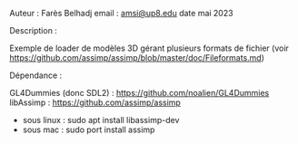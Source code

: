 Auteur : Farès Belhadj
email : amsi@up8.edu
date mai 2023

Description :

Exemple de loader de modèles 3D gérant plusieurs formats de fichier (voir https://github.com/assimp/assimp/blob/master/doc/Fileformats.md)

Dépendance :

GL4Dummies (donc SDL2) : https://github.com/noalien/GL4Dummies
libAssimp : https://github.com/assimp/assimp

- sous linux : sudo apt install libassimp-dev
- sous mac : sudo port install assimp


